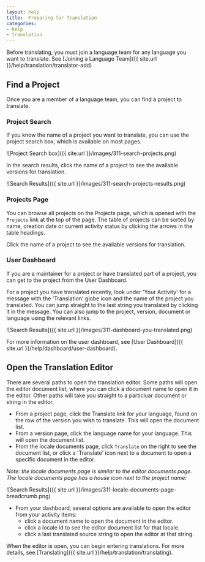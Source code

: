 ```yaml
---
layout: help
title:  Preparing for Translation
categories:
- help
- translation
---
```


Before translating, you must join a language team for any language you want to translate. See [Joining a Language Team]({{ site.url }}/help/translation/translator-add)

## Find a Project

Once you are a member of a language team, you can find a project to translate.

### Project Search

If you know the name of a project you want to translate, you can use the project search box, which is available on most pages.

![Project Search box]({{ site.url }}/images/311-search-projects.png)

In the search results, click the name of a project to see the available versions for translation.

![Search Results]({{ site.url }}/images/311-search-projects-results.png)


### Projects Page

You can browse all projects on the Projects page, which is opened with the `Projects` link at the top of the page. The table of projects can be sorted by name, creation date or current activity status by clicking the arrows in the table headings.

Click the name of a project to see the available versions for translation.


### User Dashboard

If you are a maintainer for a project or have translated part of a project, you can get to the project from the User Dashboard.

For a project you have translated recently, look under 'Your Activity' for a message with the 'Translation' globe icon and the name of the project you translated. You can jump straight to the last string you translated by clicking it in the message. You can also jump to the project, version, document or language using the relevant links.

![Search Results]({{ site.url }}/images/311-dashboard-you-translated.png)

For more information on the user dashboard, see [User Dashboard]({{ site.url }}/help/dashboard/user-dashboard).


## Open the Translation Editor

There are several paths to open the translation editor. Some paths will open the editor document list, where you can click a document name to open it in the editor. Other paths will take you straight to a particluar document or string in the editor.

 - From a project page, click the Translate link for your language, found on the row of the version you wish to translate. This will open the document list.
 - From a version page, click the language name for your language. This will open the document list.
 - From the locale documents page, click `Translate` on the right to see the document list, or click a 'Translate' icon next to a document to open a specific document in the editor.

 *Note: the locale documents page is similar to the editor documents page. The locale documents page has a house icon next to the project name:*

 ![Search Results]({{ site.url }}/images/311-locale-documents-page-breadcrumb.png)

 - From your dashboard, several options are available to open the editor from your activity items:
   - click a document name to open the document in the editor.
   - click a locale id to see the editor document list for that locale.
   - click a last translated source string to open the editor at that string.


When the editor is open, you can begin entering translations. For more details, see [Translating]({{ site.url }}/help/translation/translating).